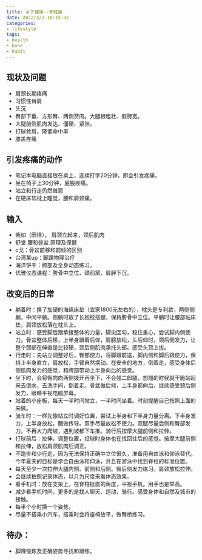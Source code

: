 ```yaml
---
title: 关于健康--脊柱篇
date: 2022/3/2 10:15:32
categories: 
- lifestyle
tags:
- health
- bone
- habit
---
```


## 现状及问题
- 肩颈长期疼痛
- 习惯性耸肩
- 头沉
- 臀部下垂、方形臀、两侧赘肉。大腿根粗壮、假胯宽。
- 大腿前侧肌肉发达、僵硬、紧张。
- 打球耸肩，降低命中率
- 膝盖疼痛

## 引发疼痛的动作
- 笔记本电脑直接放在桌上，连续打字20分钟，即会引发疼痛。
- 坐在椅子上30分钟，屁股疼痛。
- 站立和行走仍然耸肩
- 在硬床软枕上睡觉，腰和肩颈痛。

## 输入
- 紫如（田径）， 肩颈立起来，颈后肌肉
- 舒堂 腰和骨盆 原理及保健
- c戈：骨盆前移和前倾的区别
- 台湾某up：脚踝物理治疗
- 海洋饼干：胯部及全身动态练习。
- 优雅仪态课程：胯骨中立位、颈前窝、肩胛下沉。
## 改变后的日常
- 躺着时：换了加硬的海绵床垫（宜家1800元左右的），枕头是专利款，两侧侧躺，中间平躺。侧躺时放了长抱枕搭腿，保持胯骨中立位。平躺时让腰部贴床垫，肩颈放松落在枕头上。
- 站立时：感受脚后跟承接整体的力量，脚尖回勾，稳住重心，尝试脚内侧使力。骨盆整体后移，上半身跟着后仰，肩膀放松，头后仰时，颈后侧发力，让整个颈部在伸直是比较硬，颈后侧肌肉承托头部。感受头顶上拔。
- 行走时：先站立调整好后，臀部使力，将脚跟前送，脚内侧和脚后跟使力，保持上半身直立，肩放松，手臂自然摆动。在安全的地方，倒着走，感受身体后侧肌肉发力的感觉，和胯部带动上半身向后的感觉。
- 坐下时，会将臀肉向两侧拨开再坐下，不会翘二郎腿，想翘的时候就干脆站起来去倒水，去洗手间，倒着走。骨盆做后倾，上半身都向后，继续感受颈后侧发力，眼睛平视电脑屏幕。
- 站着的小座板，每天一半时间站立，一半时间坐着。时刻提醒自己按照上面的来做。
- 骑车时：一样先像站立时调好位置，尝试上半身和下半身力量分离。下半身发力，上半身放松，腰做传导。双手尽量放松不使力。双腿尽量后侧和臀部发力。不再大力爬坡，遇到坡都下车推。骑行后按摩大腿前侧和拉伸。
- 打球前后：拉伸，调整位置，投球时身体也在找回往后的感觉。按摩大腿前侧和拉伸，放松肩颈肌肉后调正。
- 不跑步和少行走，因为无法保持正确中立位很久，准备用自由泳和仰泳替代。今年夏天的目标是学会自由泳和仰泳，并且在游泳中找到脊柱的标准位置。
- 每天至少一次拉伸大腿内侧、前侧和后侧。臀后侧发力练习。肩颈放松拉伸。
- 会继续拍照记录体态，以月为尺度来看体态效果。
- 看手机时：放在支架上，在脊柱挺直的角度，平视手机。用手也是举高。
- 减少看手机时间，更多的是找人聊天、运动，骑行。感受身体和自然及城市的接触。
- 每半个小时换一个姿势。
- 尽量不搭乘小汽车，搭乘时会将座椅放平，做臀桥练习。
## 待办：
- 脚踝锻炼及正确姿势寻找和跟练。
